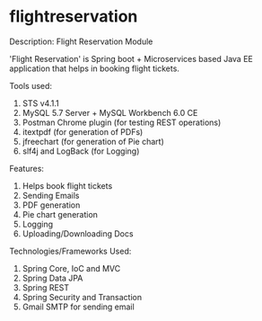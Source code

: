 # flightreservation

Description: Flight Reservation Module

'Flight Reservation' is Spring boot + Microservices based Java EE application that helps in booking flight tickets.

Tools used:
1. STS v4.1.1
2. MySQL 5.7 Server + MySQL Workbench 6.0 CE
3. Postman Chrome plugin (for testing REST operations)
4. itextpdf (for generation of PDFs)
5. jfreechart (for generation of Pie chart)
6. slf4j and LogBack (for Logging)

Features: 
1. Helps book flight tickets
2. Sending Emails
3. PDF generation
4. Pie chart generation
4. Logging
5. Uploading/Downloading Docs

Technologies/Frameworks Used:
1. Spring Core, IoC and MVC
2. Spring Data JPA
3. Spring REST
4. Spring Security and Transaction
5. Gmail SMTP for sending email